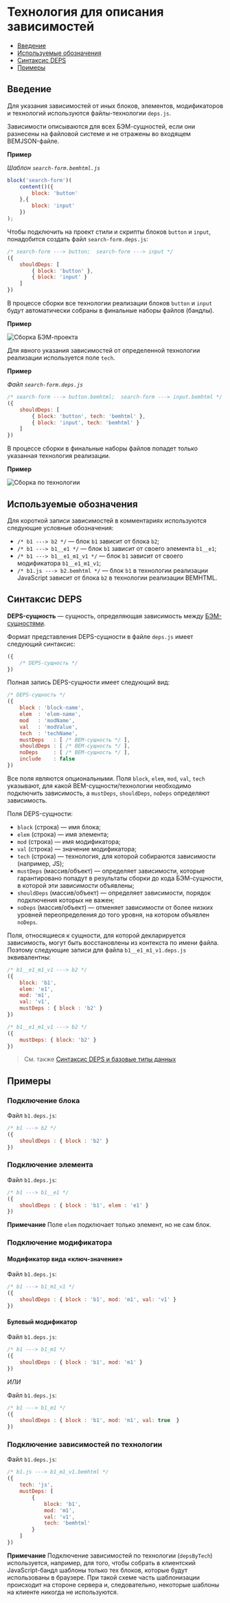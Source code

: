 # Технология для описания зависимостей

* [Введение](#Введение)
* [Используемые обозначения](#Используемые-обозначения)
* [Синтаксис DEPS](#Синтаксис-deps)
* [Примеры](#Примеры)

## Введение

Для указания зависимостей от иных блоков, элементов, модификаторов и технологий используются файлы-технологии `deps.js`.

Зависимости описываются для всех БЭМ-сущностей, если они разнесены на файловой системе и не отражены во входящем BEMJSON-файле.

**Пример**

*Шаблон `search-form.bemhtml.js`*

```js
block('search-form')(
    content()({
        block: 'button'
    },{
        block: 'input'
    })
);
```

Чтобы подключить на проект стили и скрипты блоков `button` и `input`, понадобится создать файл `search-form.deps.js`:

```js
/* search-form ---> button;  search-form ---> input */
({
    shouldDeps: [
        { block: 'button' },
        { block: 'input' }
    ]
})
```

В процессе сборки все технологии реализации блоков `button` и `input` будут автоматически собраны в финальные наборы файлов (бандлы).

**Пример**

![Сборка БЭМ-проекта](https://rawgit.com/bem-archive/bem-tools/godfreyd-deps/docs/depsjs/build__decl__search-form.svg##)

Для явного указания зависимостей от определенной технологии реализации используется поле `tech`.

**Пример**

*Файл `search-form.deps.js`*

```js
/* search-form ---> button.bemhtml;  search-form ---> input.bemhtml */
({
    shouldDeps: [
        { block: 'button', tech: 'bemhtml' },
        { block: 'input', tech: 'bemhtml' }
    ]
})
```

В процессе сборки в финальные наборы файлов попадет только указанная технология реализации.

**Пример**

![Сборка по технологии ](https://rawgit.com/bem-archive/bem-tools/godfreyd-deps/docs/depsjs/build__decl__search-form__tech.svg)

## Используемые обозначения

Для короткой записи зависимостей в комментариях используются следующие условные обозначения:

* `/* b1 ---> b2 */` — блок `b1` зависит от блока `b2`;
* `/* b1 ---> b1__e1 */` — блок `b1` зависит от своего элемента `b1__e1`;
* `/* b1 ---> b1__e1_m1_v1 */` — блок `b1` зависит от своего модификатора `b1__e1_m1_v1`;
* `/* b1.js ---> b2.bemhtml */` — блок `b1` в технологии реализации JavaScript зависит от блока `b2` в технологии реализации BEMHTML.

## Синтаксис DEPS

**DEPS-сущность** — сущность, определяющая зависимость между [БЭМ-сущностями](https://ru.bem.info/methodology/key-concepts/#БЭМ-сущность).

Формат представления DEPS-сущности в файле `deps.js` имеет следующий синтаксис:

```js
({
    /* DEPS-сущность */
})
```

Полная запись DEPS-сущности имеет следующий вид:

```js
/* DEPS-сущность */
({
    block : 'block-name',
    elem  : 'elem-name',
    mod   : 'modName',
    val   : 'modValue',
    tech  : 'techName',
    mustDeps   : [ /* BEM-сущность */ ],
    shouldDeps : [ /* BEM-сущность */ ],
    noDeps     : [ /* BEM-сущность */ ],
    include    : false
})
```

Все поля являются опциональными. Поля `block`, `elem`, `mod`, `val`, `tech` указывают, для какой BEM-сущности/технологии необходимо подключить зависимость, а `mustDeps`, `shouldDeps`, `noDeps` определяют зависимость.

Поля DEPS-сущности:

  * `block` (строка) — имя блока;
  * `elem` (строка) — имя элемента;
  * `mod` (строка) — имя модификатора;
  * `val` (строка) — значение модификатора;
  * `tech` (строка) — технология, для которой собираются зависимости (например, JS);
  * `mustDeps` (массив/объект) — определяет зависимости, которые гарантировано попадут в результаты сборки до кода БЭМ-сущности, в которой эти зависимости объявлены;
  * `shouldDeps` (массив/объект) — определяет зависимости, порядок подключения которых не важен;
  * `noDeps` (массив/объект) — отменяет зависимости от более низких уровней переопределения до того уровня, на котором объявлен `noDeps`.

Поля, относящиеся к сущности, для которой декларируется зависимость, могут быть восстановлены из контекста по имени файла. Поэтому следующие записи для файла `b1__e1_m1_v1.deps.js` эквивалентны:

```js
/* b1__e1_m1_v1 ---> b2 */
({
    block: 'b1',
    elem: 'e1',
    mod: 'm1',
    val: 'v1',
    mustDeps : { block : 'b2' }
})
```

```js
/* b1__e1_m1_v1 ---> b2 */
({
    mustDeps: { block: 'b2' }
})
```

> См. также
> [Синтаксис DEPS и базовые типы данных](specification.ru.md)

## Примеры

### Подключение блока

Файл `b1.deps.js`:

```js
/* b1 ---> b2 */
({
    shouldDeps : { block : 'b2' }
})
```

### Подключение элемента

Файл `b1.deps.js`:

```js
/* b1 ---> b1__e1 */
({
    shouldDeps : { block : 'b1', elem : 'e1' }
})
```
**Примечание** Поле `elem` подключает только элемент, но не сам блок.

### Подключение модификатора

#### Модификатор вида «ключ-значение»

Файл `b1.deps.js`:

```js
/* b1 ---> b1_m1_v1 */
({
    shouldDeps : { block : 'b1', mod: 'm1', val: 'v1' }
})
```

#### Булевый модификатор

Файл `b1.deps.js`:

```js
/* b1 ---> b1_m1 */
({
    shouldDeps : { block : 'b1', mod: 'm1' }
})
```

*ИЛИ*

Файл `b1.deps.js`:

```js
/* b1 ---> b1_m1 */
({
    shouldDeps : { block : 'b1', mod: 'm1', val: true  }
})
```

### Подключение зависимостей по технологии

Файл `b1.deps.js`:

```js
/* b1.js ---> b1_m1_v1.bemhtml */
({
    tech: 'js',
    mustDeps: [
        {
            block: 'b1',
            mod: 'm1',
            val: 'v1',
            tech: 'bemhtml'
        }
    ]
})
```

**Примечание** Подключение зависимостей по технологии (`depsByTech`) используется, например, для того, чтобы собрать в клиентский JavaScript-бандл шаблоны только тех блоков, которые будут использованы в браузере. При такой схеме часть шаблонизации происходит на стороне сервера и, следовательно, некоторые шаблоны на клиенте никогда не используются.
